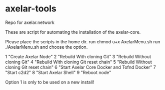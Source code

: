 # axelar-tools
Repo for axelar.network

These are script for automating the installation of the axelar-core.

Please place the scripts in the home dir.
run chmod u+x AxelarMenu.sh
run ./AxelarMenu.sh and choose the option.

1 "Create Axelar Node"
2 "Rebuild With cloning Git"
3 "Rebuild Without cloning Git"
4 "Rebuild With cloning Git reset chain"
5 "Rebuild Without cloning Git reset chain"
6 "Start Axelar Core Docker and Tofnd Docker"
7 "Start c2d2"
8 "Start Axelar Shell"
9 "Reboot node"

Option 1 is only to be used on a new install!
